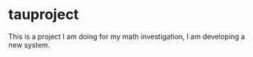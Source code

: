 tauproject
=================

This is a project I am doing for my math investigation, I am developing a new system. 
